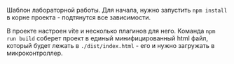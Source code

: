Шаблон лабораторной работы.
Для начала, нужно запустить `npm install` в корне проекта - подтянутся все зависимости.

В проекте настроен vite и несколько плагинов для него. Команда `npm run build` соберет проект в
единый минифицированный html файл, который будет лежать в `./dist/index.html` - его и нужно загружать в микроконтроллер.
